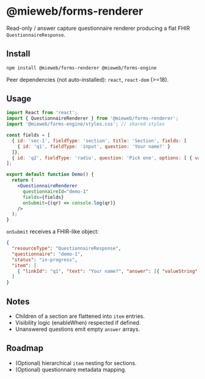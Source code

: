 # @mieweb/forms-renderer

Read-only / answer capture questionnaire renderer producing a flat FHIR `QuestionnaireResponse`.

## Install

```bash
npm install @mieweb/forms-renderer @mieweb/forms-engine
```

Peer dependencies (not auto-installed): `react`, `react-dom` (>=18).

## Usage

```jsx
import React from 'react';
import { QuestionnaireRenderer } from '@mieweb/forms-renderer';
import '@mieweb/forms-engine/styles.css'; // shared styles

const fields = [
  { id: 'sec-1', fieldType: 'section', title: 'Section', fields: [
    { id: 'q1', fieldType: 'input', question: 'Your name?' }
  ]},
  { id: 'q2', fieldType: 'radio', question: 'Pick one', options: [ { value: 'A' }, { value: 'B' } ] }
];

export default function Demo() {
  return (
    <QuestionnaireRenderer
      questionnaireId="demo-1"
      fields={fields}
      onSubmit={(qr) => console.log(qr)}
    />
  );
}
```

`onSubmit` receives a FHIR-like object:

```json
{
  "resourceType": "QuestionnaireResponse",
  "questionnaire": "demo-1",
  "status": "in-progress",
  "item": [
    { "linkId": "q1", "text": "Your name?", "answer": [{ "valueString": "Alice" }] }
  ]
}
```

## Notes
- Children of a section are flattened into `item` entries.
- Visibility logic (enableWhen) respected if defined.
- Unanswered questions emit empty `answer` arrays.

## Roadmap
- (Optional) hierarchical `item` nesting for sections.
- (Optional) questionnaire metadata mapping.
